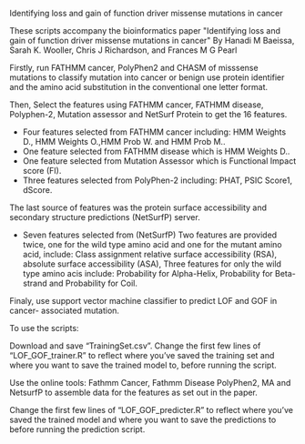 Identifying loss and gain of function driver missense mutations in cancer

These scripts accompany the bioinformatics paper "Identifying loss and gain of function driver missense mutations in cancer" By Hanadi M Baeissa, Sarah K. Wooller, Chris J Richardson, and Frances M G Pearl

Firstly, run FATHMM cancer, PolyPhen2 and CHASM of misssense mutations to classify mutation into cancer or benign 
use protein identifier and the amino acid substitution in the conventional one letter format.

Then, Select the features using FATHMM cancer, FATHMM disease, Polyphen-2, Mutation assessor and NetSurf Protein to get the 16 features.

- Four features selected from FATHMM cancer including: HMM Weights D., HMM Weights O.,HMM Prob W. and HMM Prob M..
- One feature selected from FATHMM disease which is HMM Weights D..
- One feature selected from Mutation Assessor which is Functional Impact score (FI).
- Three features selected from PolyPhen-2 including: PHAT, PSIC Score1, dScore. 

The last source of features was the protein  surface accessibility and secondary structure predictions (NetSurfP) server.
- Seven features selected from (NetSurfP) 
Two features are provided twice, one for the wild type amino acid and one for the mutant amino acid, include: Class assignment relative surface accessibility (RSA), absolute surface accessibility (ASA), 
Three features for only the wild type amino acis include: Probability for Alpha-Helix, Probability for Beta-strand and Probability for Coil.


Finaly, use support vector machine classifier to predict LOF and GOF in cancer- associated mutation.


To use the scripts:

Download and save “TrainingSet.csv”. Change the first few lines of “LOF_GOF_trainer.R” to reflect where you’ve saved the training set and where you want to save the trained model to, before running the script.

Use the online tools: Fathmm Cancer, Fathmm Disease PolyPhen2, MA and NetsurfP to assemble data for the features as set out in the paper.

Change the first few lines of “LOF_GOF_predicter.R” to reflect where you’ve saved the trained model and where you want to save the predictions to before running the prediction script.
